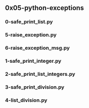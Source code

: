 ## 0x05-python-exceptions
### 0-safe_print_list.py
### 5-raise_exception.py
### 6-raise_exception_msg.py
### 1-safe_print_integer.py
### 2-safe_print_list_integers.py
### 3-safe_print_division.py
### 4-list_division.py
